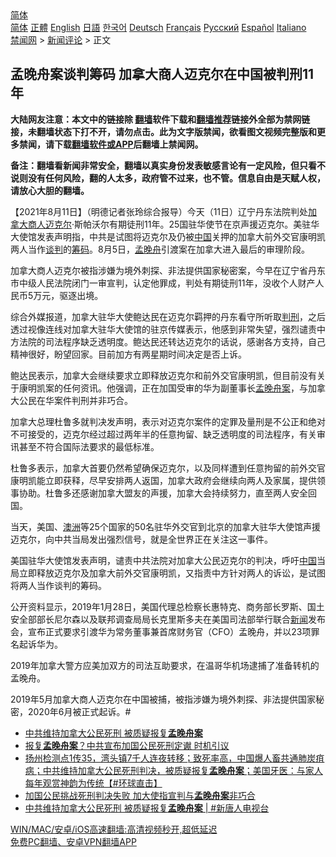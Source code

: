  <!-- 面包屑导航 --> <div class="breadcrumb"><!-- GTranslate: https://gtranslate.io/ -->  <div class="switcher notranslate">  <div class="selected">  <a href="#" onclick="return false;"> 简体</a>  </div>  <div class="option">  <a href="https://www.bannedbook.org" onclick="doGTranslate('zh-CN|zh-CN');jQuery('div.switcher div.selected a').html(jQuery(this).html());return false;" title="简体中文" class="nturl selected"> 简体</a>  <a href="https://www.bannedbook.org/zh-tw/" onclick="doGTranslate('zh-CN|zh-TW');jQuery('div.switcher div.selected a').html(jQuery(this).html());return false;" title="繁體中文" class="nturl"> 正體</a>  <a href="https://www.bannedbook.org/en/" onclick="doGTranslate('zh-CN|en');jQuery('div.switcher div.selected a').html(jQuery(this).html());return false;" title="English" class="nturl"> English</a>  <a href="https://www.bannedbook.org/ja/" onclick="doGTranslate('zh-CN|ja');jQuery('div.switcher div.selected a').html(jQuery(this).html());return false;" title="日本語" class="nturl"> 日語</a>  <a href="https://www.bannedbook.org/ko/" onclick="doGTranslate('zh-CN|ko');jQuery('div.switcher div.selected a').html(jQuery(this).html());return false;" title="한국어" class="nturl"> 한국어</a>  <a href="https://www.bannedbook.org/de/" onclick="doGTranslate('zh-CN|de');jQuery('div.switcher div.selected a').html(jQuery(this).html());return false;" title="Deutsch" class="nturl"> Deutsch</a>  <a href="https://www.bannedbook.org/fr/" onclick="doGTranslate('zh-CN|fr');jQuery('div.switcher div.selected a').html(jQuery(this).html());return false;" title="Français" class="nturl"> Français</a>  <a href="https://www.bannedbook.org/ru/" onclick="doGTranslate('zh-CN|ru');jQuery('div.switcher div.selected a').html(jQuery(this).html());return false;" title="Русский" class="nturl"> Русский</a>  <a href="https://www.bannedbook.org/es/" onclick="doGTranslate('zh-CN|es');jQuery('div.switcher div.selected a').html(jQuery(this).html());return false;" title="Español" class="nturl"> Español</a>  <a href="https://www.bannedbook.org/it/" onclick="doGTranslate('zh-CN|it');jQuery('div.switcher div.selected a').html(jQuery(this).html());return false;" title="Italiano" class="nturl"> Italiano</a>  </div>  </div>      <div class='breadcrumb-sub'><!-- Breadcrumb NavXT 6.3.0 --> <a href="https://www.bannedbook.org/" class="home">禁闻网</a> &gt; <a href="https://www.bannedbook.org/bnews/comments/" class="category">新闻评论</a> &gt; 正文</div></div><h2>孟晚舟案谈判筹码 加拿大商人迈克尔在中国被判刑11年</h2> <p class="notice"><b>大陆网友注意：本文中的链接除 <a href="https://github.com/bannedbook/fanqiang" >翻墙</a>软件下载和<a href="https://github.com/killgcd/justmysocks/blob/master/README.md">翻墙推荐</a>链接外全部为禁网链接，未翻墙状态下打不开，请勿点击。此为文字版禁闻，欲看图文视频完整版和更多禁闻，请下载<a href="https://github.com/bannedbook/fanqiang">翻墙软件或APP</a>后翻墙上禁闻网。</p><p>备注：翻墙看新闻非常安全，翻墙以真实身份发表敏感言论有一定风险，但只看不说则没有任何风险，翻的人太多，政府管不过来，也不管。信息自由是天赋人权，请放心大胆的翻墙。</b></p>  <div class="entry"> <p>              <a href="https://i1.wp.com/upload-images-bucket-v64rleca837do.s3.eu-west-1.amazonaws.com/wp-content/uploads/2021/08/11071045/0811-%E5%88%A4.jpg?fit=1280%2C720&#038;ssl=1" data-caption=""></a>                            </p> <p>【2021年8月11日】（明德记者张玲综合报导）今天（11日）辽宁丹东法院判处<a href="https://www.bannedbook.org/bnews/tag/%e5%8a%a0%e6%8b%bf%e5%a4%a7/" class="st_tag internal_tag" rel="tag" title="标签 加拿大 下的日志">加拿大</a><a href="https://www.bannedbook.org/bnews/tag/%E5%95%86%E4%BA%BA/" class="st_tag internal_tag" rel="tag" title="标签 商人 下的日志">商人</a><a href="https://www.bannedbook.org/bnews/tag/%E8%BF%88%E5%85%8B%E5%B0%94/" class="st_tag internal_tag" rel="tag" title="标签 迈克尔 下的日志">迈克尔</a>·斯帕沃尔有期徒刑11年。25国驻华使节在京声援迈克尔。美驻华大使馆发表声明指，中共是试图将迈克尔及仍被<span class='wp_keywordlink_affiliate'><a href="https://www.bannedbook.org/" title="中国" target="_blank">中国</a></span>关押的加拿大前外交官康明凯两人当作<a href="https://www.bannedbook.org/bnews/tag/%E8%B0%88%E5%88%A4/" class="st_tag internal_tag" rel="tag" title="标签 谈判 下的日志">谈判</a>的<a href="https://www.bannedbook.org/bnews/tag/%E7%AD%B9%E7%A0%81/" class="st_tag internal_tag" rel="tag" title="标签 筹码 下的日志">筹码</a>。8月5日，<a href="https://www.bannedbook.org/bnews/tag/%e5%ad%9f%e6%99%9a%e8%88%9f/" class="st_tag internal_tag" rel="tag" title="标签 孟晚舟 下的日志">孟晚舟</a>引渡案在加拿大进入最后的审理阶段。</p> <p>加拿大商人迈克尔被指涉嫌为境外刺探、非法提供国家秘密案，今早在辽宁省丹东市中级人民法院闭门一审宣判，认定他罪成，判处有期徒刑11年，没收个人财产人民币5万元，驱逐出境。</p>  <p>综合外媒报道，加拿大驻华大使鲍达民在迈克尔羁押的丹东看守所听取<a href="https://www.bannedbook.org/bnews/tag/%E5%88%A4%E5%88%91/" class="st_tag internal_tag" rel="tag" title="标签 判刑 下的日志">判刑</a>，之后透过视像连线对加拿大驻华大使馆的驻京传媒表示，他感到非常失望，强烈谴责中方法院的司法程序缺乏透明度。鲍达民还转达迈克尔的话说，感谢各方支持，自己精神很好，盼望回家。目前加方有两星期时间决定是否上诉。</p> <p>鲍达民表示，加拿大会继续要求立即释放迈克尔和前外交官康明凯，但目前没有关于康明凯案的任何资讯。他强调，正在加国受审的华为副董事长<a href="https://www.bannedbook.org/bnews/tag/%e5%ad%9f%e6%99%9a%e8%88%9f%e6%a1%88/" class="st_tag internal_tag" rel="tag" title="标签 孟晚舟案 下的日志">孟晚舟案</a>，与加拿大公民在华案件判刑并非巧合。</p> <p>加拿大总理杜鲁多就判决发声明，表示对迈克尔案件的定罪及量刑是不公正和绝对不可接受的，迈克尔经过超过两年半的任意拘留、缺乏透明度的司法程序，有关审讯甚至不符合国际法要求的最低标准。</p>  <p>杜鲁多表示，加拿大首要仍然希望确保迈克尔，以及同样遭到任意拘留的前外交官康明凯能立即获释，尽早安排两人返国，加拿大政府会继续向两人及家属，提供领事协助。杜鲁多还感谢加拿大盟友的声援，加拿大会持续努力，直至两人安全回国。</p> <p></p> <p>当天，美国、<a href="https://www.bannedbook.org/bnews/tag/%e6%be%b3%e6%b4%b2/" class="st_tag internal_tag" rel="tag" title="标签 澳洲 下的日志">澳洲</a>等25个国家的50名驻华外交官到北京的加拿大驻华大使馆声援迈克尔，向中共当局发出强烈信号，就是全世界正在关注这一事件。</p>  <p>美国驻华大使馆发表声明，谴责中共法院对加拿大公民迈克尔的判决，呼吁<a href="https://www.bannedbook.org/bnews/tag/%E4%B8%AD%E5%9B%BD/" class="st_tag internal_tag" rel="tag" title="标签 中国 下的日志">中国</a>当局立即释放迈克尔及加拿大前外交官康明凯，又指责中方针对两人的诉讼，是试图将两人当作谈判的筹码。</p> <p>公开资料显示，2019年1月28日，美国代理总检察长惠特克、商务部长罗斯、国土安全部部长尼尔森以及联邦调查局局长克里斯多夫在美国司法部举行联合<span class='wp_keywordlink_affiliate'><a href="https://www.bannedbook.org/" title="新闻">新闻</a></span>发布会，宣布正式要求引渡华为常务董事兼首席财务官（CFO）孟晚舟，并以23项罪名起诉华为。</p> <p>2019年加拿大警方应美加双方的司法互助要求，在温哥华机场逮捕了准备转机的孟晚舟。</p>  <p>2019年5月加拿大商人迈克尔在中国被捕，被指涉嫌为境外刺探、非法提供国家秘密，2020年6月被正式起诉。#</p> <ul class='op-related-articles' title='相关阅读'> <li><a href='https://www.bannedbook.org/bnews/bannedvideo/20210811/1604344.html' target='_blank'>中共维持加拿大公民死刑 被质疑报复<b>孟晚舟案</b></a></li> <li><a href='https://www.bannedbook.org/bnews/taiwannews/20210811/1604145.html' target='_blank'>报复<b>孟晚舟案</b>？中共宣布加国公民死刑定谳 时机引议</a></li> <li><a href='https://www.bannedbook.org/bnews/bannedvideo/20210811/1604053.html' target='_blank'>扬州检测点1传35，湾头镇7千人连夜转移；致死率高，中国爆人畜共通肺炭疽病；中共维持加拿大公民死刑判决，被质疑报复<b>孟晚舟案</b>；美国牙医：与家人每年观赏神韵为传统【#环球直击】</a></li> <li><a href='https://www.bannedbook.org/bnews/headline/20210811/1604026.html' target='_blank'>加国公民挑战死刑判决失败 加大使指宣判与<b>孟晚舟案</b>非巧合</a></li> <li><a href='https://www.bannedbook.org/bnews/bannedvideo/20210811/1604021.html' target='_blank'>中共维持加拿大公民死刑 被质疑报复<b>孟晚舟案</b> | #新唐人电视台</a></li> </ul> <p class="texttj"> <a href="https://github.com/bannedbook/fanqiang/wiki/V2ray%E6%9C%BA%E5%9C%BA" target="_blank">WIN/MAC/安卓/iOS高速翻墙:高清视频秒开,超低延迟</a><br/> <a href="https://github.com/bannedbook/fanqiang/wiki/%E7%A6%81%E9%97%BB%E7%BD%91%E5%AE%89%E5%8D%93%E7%BF%BB%E5%A2%99%E6%96%B0%E9%97%BBAPP" target="_blank">免费PC翻墙、安卓VPN翻墙APP</a></p><p>&nbsp;</p><a name='sharetosocial'></a>  <div style="margin-bottom:5px;padding-bottom:5px;clear:both"> <div id="archive-pix-1" class="banner-ads"> <!-- AuctionX Display platform tag START --> <div id="26318x728x90x621x_ADSLOT2" clicktrack="%%CLICK_URL_ESC%%"></div> <!-- AuctionX Display platform tag END --> </div> <div id="archive-pix-2" class="banner-ads"> <!-- AuctionX Display platform tag START --> <div id="26315x300x250x621x_ADSLOT2" clicktrack="%%CLICK_URL_ESC%%"></div> <!-- AuctionX Display platform tag END --> </div> </div>  <div id="archive-pix-1" class="banner-ads"> <!-- AuctionX Display platform tag START --> <div id="26318x728x90x621x_ADSLOT3" clicktrack="%%CLICK_URL_ESC%%"></div> <!-- AuctionX Display platform tag END --> </div> </div><!--END ENTRY--> 